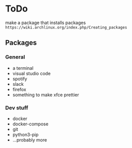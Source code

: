 # ToDo
make a package that installs packages
`https://wiki.archlinux.org/index.php/Creating_packages`


## Packages 

### General
- a terminal
- visual studio code
- spotify
- slack
- firefox
- something to make xfce prettier
### Dev stuff
- docker
- docker-compose
- git
- python3-pip
- ...probably more
